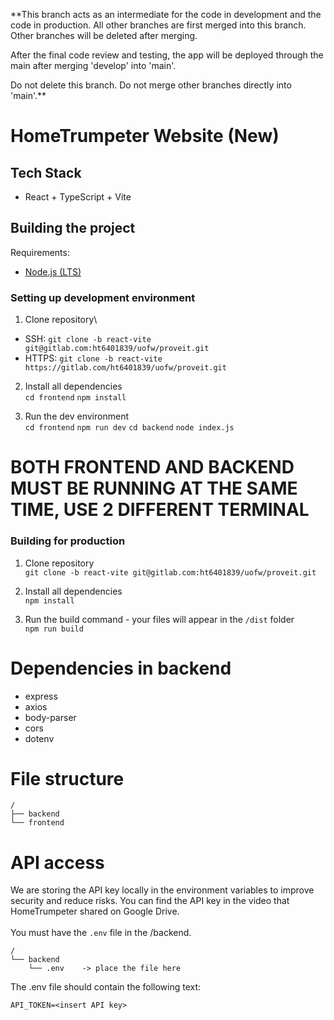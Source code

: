 \*\*This branch acts as an intermediate for the code in development and the code in production.
All other branches are first merged into this branch.
Other branches will be deleted after merging.

After the final code review and testing, the app will be deployed through the main after merging 'develop' into 'main'.

Do not delete this branch.
Do not merge other branches directly into 'main'.\*\*

# HomeTrumpeter Website (New)

## Tech Stack

- React + TypeScript + Vite

## Building the project

Requirements:

- [Node.js (LTS)](https://nodejs.org/en)

### Setting up development environment

1.  Clone repository\

- SSH: `git clone -b react-vite git@gitlab.com:ht6401839/uofw/proveit.git`
- HTTPS: `git clone -b react-vite https://gitlab.com/ht6401839/uofw/proveit.git`

2.  Install all dependencies\
    `cd frontend`
    `npm install`

3.  Run the dev environment\
    `cd frontend`
    `npm run dev`
    `cd backend`
    `node index.js`

# BOTH FRONTEND AND BACKEND MUST BE RUNNING AT THE SAME TIME, USE 2 DIFFERENT TERMINAL

### Building for production

1.  Clone repository\
    `git clone -b react-vite git@gitlab.com:ht6401839/uofw/proveit.git`

2.  Install all dependencies\
    `npm install`

3.  Run the build command - your files will appear in the `/dist` folder\
    `npm run build`

# Dependencies in backend
- express
- axios
- body-parser
- cors
- dotenv

# File structure

```
/
├── backend
└── frontend
```

# API access

We are storing the API key locally in the environment variables to improve security and reduce risks.
You can find the API key in the video that HomeTrumpeter shared on Google Drive.\
\
You must have the `.env` file in the /backend.

```
/
└── backend
    └── .env    -> place the file here
```

The .env file should contain the following text:

```
API_TOKEN=<insert API key>
```
